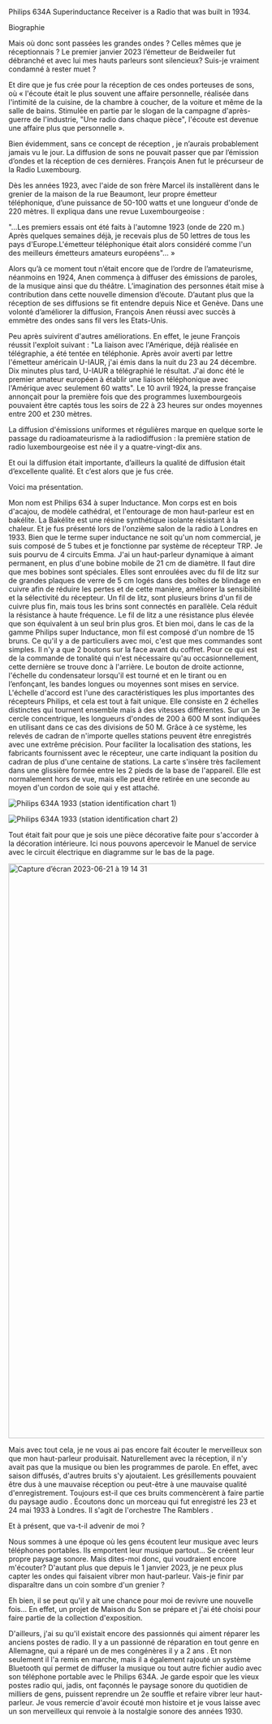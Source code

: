 Philips 634A Superinductance Receiver is a Radio that was built in 1934.

Biographie

Mais où donc sont passées les grandes ondes ? Celles mêmes que je réceptionnais ? 
Le premier janvier 2023 l’émetteur de Beidweiler fut débranché et avec lui mes hauts parleurs sont silencieux? Suis-je vraiment condamné à rester muet ?

Et dire que je fus crée pour la réception de ces ondes porteuses de sons, où « l'écoute était le plus souvent une affaire personnelle, réalisée dans l'intimité de la cuisine, de la chambre à coucher, de la voiture et même de la salle de bains. Stimulée en partie par le slogan de la campagne d'après-guerre de l'industrie, "Une radio dans chaque pièce", l'écoute est devenue une affaire plus que personnelle  ». 

Bien évidemment, sans ce concept de réception , je n’aurais probablement jamais vu le jour. La diffusion de sons ne pouvait passer que par l’émission d’ondes et la réception de ces dernières. François Anen fut le précurseur de la Radio Luxembourg.

Dès les années 1923, avec l'aide de son frère Marcel ils installèrent dans le grenier de la maison de la rue Beaumont, leur propre émetteur téléphonique, d’une puissance de 50-100 watts et une longueur d'onde de 220 mètres. Il expliqua dans une revue Luxembourgeoise :

"…Les premiers essais ont été faits à l'automne 1923 (onde de 220 m.) Après quelques semaines déjà, je recevais plus de 50 lettres de tous les pays d'Europe.L'émetteur téléphonique était alors considéré comme l'un des meilleurs émetteurs amateurs européens"…  »

Alors qu’à ce moment tout n’était encore que de l’ordre de l’amateurisme, néanmoins en 1924, Anen commença à diffuser des émissions de paroles, de la musique ainsi que du théâtre. L’imagination des personnes était mise à contribution dans cette nouvelle dimension d’écoute. D’autant plus que la réception de ses diffusions se fit entendre depuis Nice et Genève. Dans une volonté d’améliorer la diffusion, François Anen réussi avec succès à emmètre des ondes sans fil vers les Etats-Unis.

Peu après suivirent d'autres améliorations. En effet, le jeune François réussit l'exploit suivant : "La liaison avec l'Amérique, déjà réalisée en télégraphie, a été tentée en téléphonie. Après avoir averti par lettre l'émetteur américain U-IAUR, j'ai émis dans la nuit du 23 au 24 décembre. Dix minutes plus tard, U-IAUR a télégraphié le résultat. J'ai donc été le premier amateur européen à établir une liaison téléphonique avec l'Amérique avec seulement 60 watts". Le 10 avril 1924, la presse française annonçait pour la première fois que des programmes luxembourgeois pouvaient être captés tous les soirs de 22 à 23 heures sur ondes moyennes entre 200 et 230 mètres. 

La diffusion d'émissions uniformes et régulières marque en quelque sorte le passage du radioamateurisme à la radiodiffusion : la première station de radio luxembourgeoise est née il y a quatre-vingt-dix ans.

Et oui la diffusion était importante, d’ailleurs la qualité de diffusion était d’excellente qualité. Et c’est alors que je fus crée. 

Voici ma présentation. 

Mon nom est Philips 634 à super Inductance. Mon corps est en bois d'acajou, de modèle cathédral, et l'entourage de mon haut-parleur est en bakélite. La Bakélite est une résine synthétique isolante résistant à la chaleur. Et je fus présenté lors de l'onzième salon de la radio à Londres en 1933. Bien que le terme super inductance ne soit qu'un nom commercial, je suis composé de 5 tubes et je fonctionne par système de récepteur TRP. Je suis pourvu de 4 circuits Emma. J'ai un haut-parleur dynamique à aimant permanent, en plus d'une bobine mobile de 21 cm de diamètre. Il faut dire que mes bobines sont spéciales. Elles sont enroulées avec du fil de litz sur de grandes plaques de verre de 5 cm logés dans des boîtes de blindage en cuivre afin de réduire les pertes et de cette manière, améliorer la sensibilité et la sélectivité du récepteur. 
Un fil de litz, sont plusieurs brins d'un fil de cuivre plus fin, mais tous les brins sont connectés en parallèle. Cela réduit la résistance à haute fréquence. Le fil de litz a une résistance plus élevée que son équivalent à un seul brin plus gros. Et bien moi, dans le cas de la gamme Philips super Inductance, mon fil est composé d'un nombre de 15 bruns. 
Ce qu'il y a de particuliers avec moi, c'est que mes commandes sont simples. Il n'y a que 2 boutons sur la face avant du coffret. Pour ce qui est de la commande de tonalité qui n'est nécessaire qu'au occasionnellement, cette dernière se trouve donc à l'arrière. Le bouton de droite actionne, l'échelle du condensateur lorsqu'il est tourné et en le tirant ou en l’enfonçant, les bandes longues ou moyennes sont mises en service. 
L'échelle d'accord est l'une des caractéristiques les plus importantes des récepteurs Philips, et cela est tout à fait unique. Elle consiste en 2 échelles distinctes qui tournent ensemble mais à des vitesses différentes. Sur un 3e cercle concentrique, les longueurs d'ondes de 200 à 600 M sont indiquées en utilisant dans ce cas des divisions de 50 M.
Grâce à ce système, les relevés de cadran de n'importe quelles stations peuvent être enregistrés avec une extrême précision. 
Pour faciliter la localisation des stations, les fabricants fournissent avec le récepteur, une carte indiquant la position du cadran de plus d'une centaine de stations. La carte s'insère très facilement dans une glissière formée entre les 2 pieds de la base de l'appareil. Elle est normalement hors de vue, mais elle peut être retirée en une seconde au moyen d'un cordon de soie qui y est attaché. 

![Philips 634A 1933 (station identification chart 1)](https://github.com/C2DH/maison-du-son/assets/145777187/6e0157b6-61d8-47f4-9512-ef0c8d562c6d)

![Philips 634A 1933 (station identification chart 2)](https://github.com/C2DH/maison-du-son/assets/145777187/a622fa8b-cb5a-464b-841f-908541cb48e3)


Tout était fait pour que je sois une pièce décorative faite pour s'accorder à la décoration intérieure. Ici nous pouvons apercevoir le Manuel de service avec le circuit électrique en diagramme sur le bas de la page. 

<img width="1132" alt="Capture d’écran 2023-06-21 à 19 14 31" src="https://github.com/C2DH/maison-du-son/assets/145777187/2b609e67-533a-4a9a-a7f7-88f03984fb6b">

Mais avec tout cela, je ne vous ai pas encore fait écouter le merveilleux son que mon haut-parleur produisait. Naturellement avec la réception, il n'y avait pas que la musique ou bien les programmes de parole. En effet, avec saison diffusés, d'autres bruits s'y ajoutaient. Les grésillements pouvaient être dus à une mauvaise réception ou peut-être à une mauvaise qualité d'enregistrement. Toujours est-il que ces bruits commencèrent à faire partie du paysage audio . Écoutons donc un morceau qui fut enregistré les 23 et 24 mai 1933 à Londres. Il s'agit de l'orchestre The Ramblers . 

Et à présent, que va-t-il advenir de moi ? 

Nous sommes à une époque où les gens écoutent leur musique avec leurs téléphones portables. Ils emportent leur musique partout... Se créent leur propre paysage sonore. Mais dites-moi donc, qui voudraient encore m'écouter? D'autant plus que depuis le 1 janvier 2023, je ne peux plus capter les ondes qui faisaient vibrer mon haut-parleur. 
Vais-je finir par disparaître dans un coin sombre d'un grenier ? 

Eh bien, il se peut qu'il y ait une chance pour moi de revivre une nouvelle fois... 
En effet, un projet de Maison du Son se prépare et j'ai été choisi pour faire partie de la collection d'exposition.

D'ailleurs, j'ai su qu'il existait encore des passionnés qui aiment réparer les anciens postes de radio. Il y a un passionné de réparation en tout genre en Allemagne, qui a réparé un de mes congénères il y a 2 ans . Et non seulement il l'a remis en marche, mais il a également rajouté un système Bluetooth qui permet de diffuser la musique ou tout autre fichier audio avec son téléphone portable avec le Philips 634A. Je garde espoir que les vieux postes radio qui, jadis, ont façonnés le paysage sonore du quotidien de milliers de gens, puissent reprendre un 2e souffle et refaire vibrer leur haut-parleur. Je vous remercie d'avoir écouté mon histoire et je vous laisse avec un son merveilleux qui renvoie à la nostalgie sonore des années 1930.
